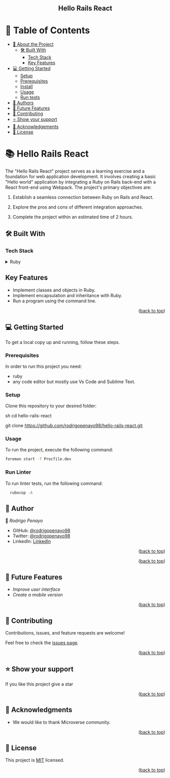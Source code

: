 <div align="center">

  <h2><b>Hello Rails React</b></h2>

</div>

# 📗 Table of Contents

- [📖 About the Project](#about-project)
  - [🛠 Built With](#built-with)
    - [Tech Stack](#tech-stack)
    - [Key Features](#key-features)
      <!-- [🚀 Live Demo](#live-demo) -->
- [💻 Getting Started](#getting-started)
  - [Setup](#setup)
  - [Prerequisites](#prerequisites)
  - [Install](#install)
  - [Usage](#usage)
  - [Run tests](#run-tests)
- [👥 Authors](#authors)
- [🔭 Future Features](#future-features)
- [🤝 Contributing](#contributing)
- [⭐ Show your support](#support)
- [🙏 Acknowledgements](#acknowledgements)
- [📝 License](#license)

# 📚 Hello Rails React


The "Hello Rails React" project serves as a learning exercise and a foundation for web application development. It involves creating a basic "Hello world" application by integrating a Ruby on Rails back-end with a React front-end using Webpack. The project's primary objectives are:

1. Establish a seamless connection between Ruby on Rails and React.
2. Explore the pros and cons of different integration approaches.
3. Complete the project within an estimated time of 2 hours.

   <!-- ### [PRESENTATION VIDEO HERE](https://www.youtube.com/watch?v=JO3UsqtSBV0) -->

## 🛠 Built With <a name="built-with"></a>

### Tech Stack <a name="tech-stack"></a>

<!-- <details>
  <summary>REACT JS</summary>
  <ul>
    <li><a href="https://es.react.dev/">REACT JS</a></li>
  </ul>
</details>

<details>
  <summary>REDUX JS</summary>
  <ul>
    <li><a href="https://redux.js.org/">REDUX JS</a></li>
  </ul>
</details>

<details>
  <summary>JavaScript</summary>
  <ul>
    <li><a href="https://lenguajejs.com/javascript/">JavaScript</a></li>
  </ul>
</details> -->

<details>
  <summary>Ruby</summary>
  <ul>
    <li><a href="https://www.ruby-lang.org/es/">Ruby</a></li>
  </ul>
</details>

## Key Features

- Implement classes and objects in Ruby.
- Implement encapsulation and inheritance with Ruby.
- Run a program using the command line.

<p align="right">(<a href="#readme-top">back to top</a>)</p>

<!-- ## LIVE DEMO

🚀 Live Demo

To see my app deployed go to this link: (https://budget-app-rod.onrender.com/)

You can also see a video of mine of a demonstration in this link (https://www.youtube.com/watch?v=D0-xjcWNNj4) -->

<!-- GETTING STARTED -->

## 💻 Getting Started

To get a local copy up and running, follow these steps.

### Prerequisites

In order to run this project you need:

- ruby
- any code editor but mostly use Vs Code and Sublime Text.

### Setup

Clone this repository to your desired folder:

sh
  cd hello-rails-react

  git clone https://github.com/rodrigopenayo98/hello-rails-react.git


### Usage

To run the project, execute the following command:

```sh
foreman start -f Procfile.dev

```
  


<!-- ### Install

Install this project with:

sh
 npm install
 -->

<!-- ### Usage

To run the project, execute the following command:

sh
  npm run start
 -->

<!-- ### Run tests

To run tests, run the following command:

```sh
  
```
 -->


### Run Linter

To run linter tests, run the following command:

```sh
  rubocop -A
```

## 👥 Author <a name="authors"></a>

👤 *Rodrigo Penayo*

- GitHub: [@rodrigopenayo98](https://github.com/rodrigopenayo98)
- Twitter: [@rodrigopenayo98](https://twitter.com/rodrigopenayo98)
- LinkedIn: [LinkedIn](https://www.linkedin.com/in/rodrigo-penayo-391226158/)

<p align="right">(<a href="#readme-top">back to top</a>)</p>

<p align="right">(<a href="#readme-top">back to top</a>)</p>

## 🔭 Future Features <a name="future-features"></a>

- *Improve user interface*
- *Create a mobile version*

<p align="right">(<a href="#readme-top">back to top</a>)</p>

## 🤝 Contributing <a name="contributing"></a>

Contributions, issues, and feature requests are welcome!

Feel free to check the [issues page](https://github.com/rodrigopenayo98/hello-rails-react/issues).

<p align="right">(<a href="#readme-top">back to top</a>)</p>

## ⭐ Show your support <a name="support"></a>

If you like this project give a star

<p align="right">(<a href="#readme-top">back to top</a>)</p>

## 🙏 Acknowledgments <a name="acknowledgements"></a>

- We would like to thank Microverse community.

<p align="right">(<a href="#readme-top">back to top</a>)</p>

## 📝 License

This project is [MIT](./MIT.md) licensed.

<p align="right">(<a href="#readme-top">back to top</a>)</p>
